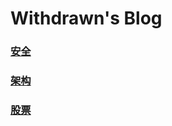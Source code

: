 Withdrawn's Blog
====

### [安全](sec/index.html "")
### [架构](arch/index.html "")
### [股票](stock/index.html "")